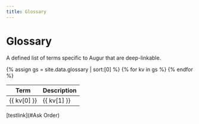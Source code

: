 ```yaml
---
title: Glossary
---
```

# Glossary

A defined list of terms specific to Augur that are deep-linkable.

<table>
<thead><tr><th>Term</th><th>Description</th></tr></thead>
<tbody>
{% assign gs = site.data.glossary | sort:[0] %}
{% for kv in gs %}
<tr> 
  <td>
    {{ kv[0] }} 
    <a name="{{ kv[0] }}"></a> 
  </td>
  <td> {{ kv[1] }} </td>
</tr>
{% endfor %}
</tbody>
</table>


[testlink](#Ask Order)
